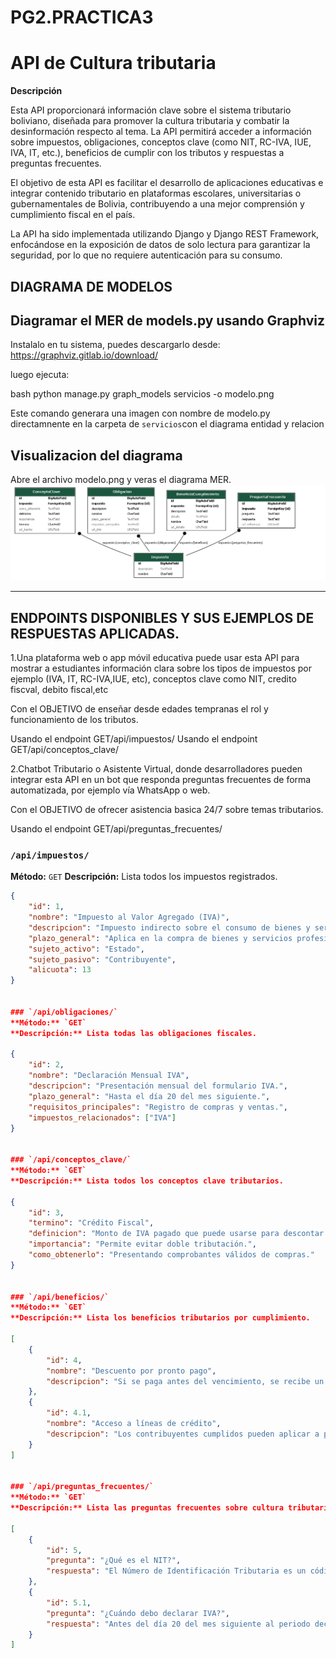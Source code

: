 # PG2.PRACTICA3

# API de Cultura tributaria

**Descripción**

Esta API proporcionará información clave sobre el sistema tributario boliviano, diseñada para promover la cultura tributaria y combatir la desinformación respecto al tema. La API permitirá acceder a información sobre impuestos, obligaciones, conceptos clave (como NIT, RC-IVA, IUE, IVA, IT, etc.), beneficios de cumplir con los tributos y respuestas a preguntas frecuentes.

El objetivo de esta API es facilitar el desarrollo de aplicaciones educativas e integrar contenido tributario en plataformas escolares, universitarias o gubernamentales de Bolivia, contribuyendo a una mejor comprensión y cumplimiento fiscal en el país.

La API ha sido implementada utilizando Django y Django REST Framework, enfocándose en la exposición de datos de solo lectura para garantizar la seguridad, por lo que no requiere autenticación para su consumo.

## DIAGRAMA DE MODELOS
## Diagramar el MER de models.py usando Graphviz

Instalalo en tu sistema, puedes descargarlo desde: https://graphviz.gitlab.io/download/

luego ejecuta:

bash
python manage.py graph_models servicios -o modelo.png

Este comando generara una imagen con nombre de modelo.py directamnente en la carpeta de `servicios`con el diagrama entidad y relacion

## Visualizacion del diagrama

Abre el archivo modelo.png y veras el diagrama MER.
![Diagrama de modelos](modelo.png)

-----------------------------------------------------

## ENDPOINTS DISPONIBLES Y SUS EJEMPLOS DE RESPUESTAS APLICADAS.

1.Una plataforma web o app móvil educativa puede usar esta API para mostrar a estudiantes información clara sobre los tipos de impuestos por ejemplo (IVA, IT, RC-IVA,IUE, etc), conceptos clave como NIT, credito fiscval, debito fiscal,etc

Con el OBJETIVO de enseñar desde edades tempranas el rol y funcionamiento de los tributos.

Usando el endpoint GET/api/impuestos/
Usando el endpoint GET/api/conceptos_clave/


2.Chatbot Tributario o Asistente Virtual, donde desarrolladores pueden integrar esta API en un bot que responda preguntas frecuentes de forma automatizada, por ejemplo vía WhatsApp o web.

Con el OBJETIVO de ofrecer asistencia basica 24/7 sobre temas tributarios. 

Usando el endpoint GET/api/preguntas_frecuentes/


### **`/api/impuestos/`** 
**Método:** `GET`
**Descripción:** Lista todos los impuestos registrados.

```json
{
    "id": 1,
    "nombre": "Impuesto al Valor Agregado (IVA)",
    "descripcion": "Impuesto indirecto sobre el consumo de bienes y servicios.",
    "plazo_general": "Aplica en la compra de bienes y servicios profesionales.",
    "sujeto_activo": "Estado",
    "sujeto_pasivo": "Contribuyente",
    "alicuota": 13
}


### `/api/obligaciones/`  
**Método:** `GET`
**Descripción:** Lista todas las obligaciones fiscales.

{
    "id": 2,
    "nombre": "Declaración Mensual IVA",
    "descripcion": "Presentación mensual del formulario IVA.",
    "plazo_general": "Hasta el día 20 del mes siguiente.",
    "requisitos_principales": "Registro de compras y ventas.",
    "impuestos_relacionados": ["IVA"]
}


### `/api/conceptos_clave/`  
**Método:** `GET` 
**Descripción:** Lista todos los conceptos clave tributarios.

{
    "id": 3,
    "termino": "Crédito Fiscal",
    "definicion": "Monto de IVA pagado que puede usarse para descontar del IVA por pagar.",
    "importancia": "Permite evitar doble tributación.",
    "como_obtenerlo": "Presentando comprobantes válidos de compras."
}


### `/api/beneficios/`
**Método:** `GET`
**Descripción:** Lista los beneficios tributarios por cumplimiento.

[
    {
        "id": 4,
        "nombre": "Descuento por pronto pago",
        "descripcion": "Si se paga antes del vencimiento, se recibe un 5% de descuento."
    },
    {
        "id": 4.1,
        "nombre": "Acceso a líneas de crédito",
        "descripcion": "Los contribuyentes cumplidos pueden aplicar a programas financieros del Estado."
    }
]


### `/api/preguntas_frecuentes/`
**Método:** `GET`
**Descripción:** Lista las preguntas frecuentes sobre cultura tributaria.

[
    {
        "id": 5,
        "pregunta": "¿Qué es el NIT?",
        "respuesta": "El Número de Identificación Tributaria es un código único para cada contribuyente."
    },
    {
        "id": 5.1,
        "pregunta": "¿Cuándo debo declarar IVA?",
        "respuesta": "Antes del día 20 del mes siguiente al periodo declarado."
    }
]




